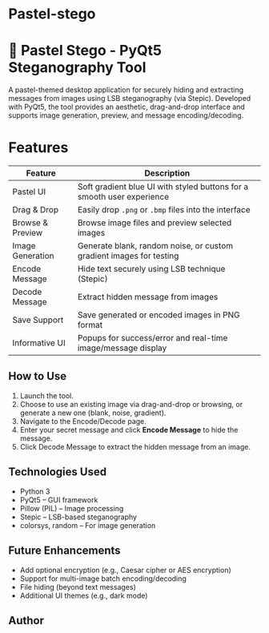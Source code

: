 # Pastel-stego
# 🌸 Pastel Stego - PyQt5 Steganography Tool

A pastel-themed desktop application for securely hiding and extracting messages from images using LSB steganography (via Stepic). Developed with PyQt5, the tool provides an aesthetic, drag-and-drop interface and supports image generation, preview, and message encoding/decoding.
 
 # Features

| Feature           | Description                                                              |
|-------------------|--------------------------------------------------------------------------|
|  Pastel UI        | Soft gradient blue UI with styled buttons for a smooth user experience   |
|  Drag & Drop      | Easily drop `.png` or `.bmp` files into the interface                    |
|  Browse & Preview | Browse image files and preview selected images                           |
|  Image Generation | Generate blank, random noise, or custom gradient images for testing      |
|  Encode Message   | Hide text securely using LSB technique (Stepic)                          |
|  Decode Message   | Extract hidden message from images                                       |
|  Save Support     | Save generated or encoded images in PNG format                           |
|  Informative UI   | Popups for success/error and real-time image/message display             |

## How to Use
1. Launch the tool.
2. Choose to use an existing image via drag-and-drop or browsing, or generate a new one (blank, noise, gradient).
3. Navigate to the Encode/Decode page.
4. Enter your secret message and click **Encode Message** to hide the message.
5. Click Decode Message to extract the hidden message from an image.

## Technologies Used
- Python 3
- PyQt5 – GUI framework
- Pillow (PIL) – Image processing
- Stepic – LSB-based steganography
- colorsys, random – For image generation

## Future Enhancements
- Add optional encryption (e.g., Caesar cipher or AES encryption)
- Support for multi-image batch encoding/decoding
- File hiding (beyond text messages)
- Additional UI themes (e.g., dark mode)

## Author


